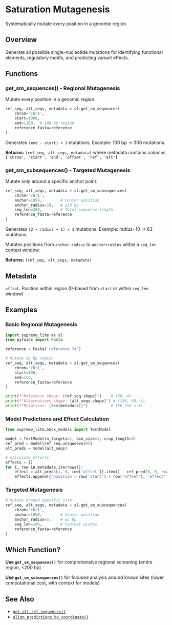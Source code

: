 # Saturation Mutagenesis

Systematically mutate every position in a genomic region.

## Overview

Generate all possible single-nucleotide mutations for identifying functional elements, regulatory motifs, and predicting variant effects.

## Functions

### get_sm_sequences() - Regional Mutagenesis

Mutate every position in a genomic region.

```python
ref_seq, alt_seqs, metadata = sl.get_sm_sequences(
    chrom='chr1',
    start=1000,
    end=1100,  # 100 bp region
    reference_fasta=reference
)
```

Generates `(end - start) × 3` mutations. Example: 100 bp → 300 mutations.

**Returns:** `(ref_seq, alt_seqs, metadata)` where metadata contains columns `['chrom', 'start', 'end', 'offset', 'ref', 'alt']`

### get_sm_subsequences() - Targeted Mutagenesis

Mutate only around a specific anchor point.

```python
ref_seq, alt_seqs, metadata = sl.get_sm_subsequences(
    chrom='chr1',
    anchor=1050,        # Center position
    anchor_radius=10,   # ±10 bp
    seq_len=200,        # Total sequence length
    reference_fasta=reference
)
```

Generates `(2 × radius + 1) × 3` mutations. Example: radius=10 → 63 mutations.

Mutates positions from `anchor-radius` to `anchor+radius` within a `seq_len` context window.

**Returns:** `(ref_seq, alt_seqs, metadata)`

## Metadata

`offset`: Position within region (0-based from `start` or within `seq_len` window)

## Examples

### Basic Regional Mutagenesis

```python
import supremo_lite as sl
from pyfaidx import Fasta

reference = Fasta('reference.fa')

# Mutate 50 bp region
ref_seq, alt_seqs, metadata = sl.get_sm_sequences(
    chrom='chr1',
    start=100,
    end=150,
    reference_fasta=reference
)

print(f"Reference shape: {ref_seq.shape}")    # (50, 4)
print(f"Alternatives shape: {alt_seqs.shape}") # (150, 50, 4)
print(f"Mutations: {len(metadata)}")          # 150 (50 × 3)
```

### Model Predictions and Effect Calculation

```python
from supremo_lite.mock_models import TestModel

model = TestModel(n_targets=1, bin_size=1, crop_length=0)
ref_pred = model(ref_seq.unsqueeze(0))
alt_preds = model(alt_seqs)

# Calculate effects
effects = []
for i, row in metadata.iterrows():
    effect = alt_preds[i, 0, row['offset']].item() - ref_pred[0, 0, row['offset']].item()
    effects.append({'position': row['start'] + row['offset'], 'effect': effect})
```

### Targeted Mutagenesis

```python
# Mutate around specific site
ref_seq, alt_seqs, metadata = sl.get_sm_subsequences(
    chrom='chr1',
    anchor=1050,        # Center position
    anchor_radius=5,    # ±5 bp
    seq_len=100,        # Context window
    reference_fasta=reference
)
```

## Which Function?

**Use `get_sm_sequences()`** for comprehensive regional screening (entire region, <200 bp)

**Use `get_sm_subsequences()`** for focused analysis around known sites (lower computational cost, with context for models)

## See Also

- [`get_alt_ref_sequences()`](variant_centered_sequences.md)
- [`align_predictions_by_coordinate()`](prediction_alignment.md)
